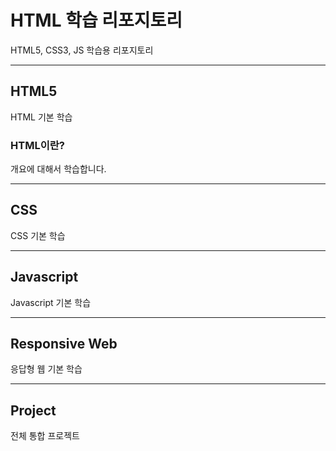 # HTML 학습 리포지토리
HTML5, CSS3, JS 학습용 리포지토리

------------

## HTML5
HTML 기본 학습


### HTML이란?
개요에 대해서 학습합니다.

---------------

## CSS
CSS 기본 학습

----------------

## Javascript
Javascript 기본 학습

----------------

## Responsive Web
응답형 웹 기본 학습

-----------------

## Project
전체 통합 프로젝트

